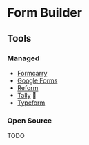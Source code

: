 # Form Builder

<!--
https://github.com/TypeflowAI/typeflowai?tab=readme-ov-file
-->

## Tools

### Managed

- [Formcarry](https://formcarry.com)
- [Google Forms](https://docs.google.com/forms)
- [Reform](https://reform.app)
- [Tally](/tally.md) 🌟
- [Typeform](https://typeform.com)

### Open Source

<!--
https://github.com/formizee/formizee
https://github.com/jhumanj/opnform | https://opnform.com

https://github.com/Kliton/yt_pageform
https://github.com/alibaba/formily
https://github.com/formzillion/formzillion.com
https://github.com/tutim-io/tutim
-->

TODO
